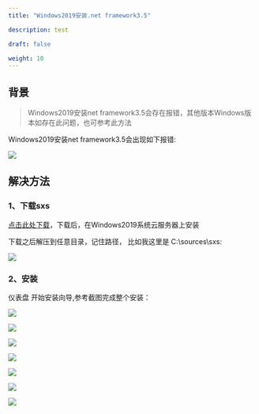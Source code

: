 ```yaml
---
title: "Windows2019安装.net framework3.5"

description: test

draft: false

weight: 10
---
```


## 背景

>Windows2019安装net framework3.5会存在报错，其他版本Windows版本如存在此问题，也可参考此方法

Windows2019安装net framework3.5会出现如下报错:

![](../../_images/win2019net3.5/framework1.png)

## 解决方法

### 1、下载sxs
[点击此处下载](http://bucket.lysandry.com/sources.zip)，下载后，在Windows2019系统云服务器上安装

下载之后解压到任意目录，记住路径， 比如我这里是 C:\sources\sxs:

![](../../_images/win2019net3.5/framework2.png)

### 2、安装
仪表盘 开始安装向导,参考截图完成整个安装：

![](../../_images/win2019net3.5/framework3.png)

![](../../_images/win2019net3.5/framework4.png)

![](../../_images/win2019net3.5/framework5.png)

![](../../_images/win2019net3.5/framework6.png)

![](../../_images/win2019net3.5/framework7.png)

![](../../_images/win2019net3.5/framework8.png)

![](../../_images/win2019net3.5/framework9.png)

